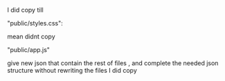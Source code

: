 I did copy till 

"public/styles.css":

mean didnt copy 

"public/app.js" 

give new json that contain the rest of files , and complete the needed json structure without rewriting the files I did copy